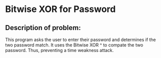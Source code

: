 # Bitwise XOR for Password
<h2> Description of problem:</h2>
This program asks the user to enter their password and determines
if the two password match. It uses the Bitwise XOR ^ to compate the
two password. Thus, preventing a time weakness attack.

